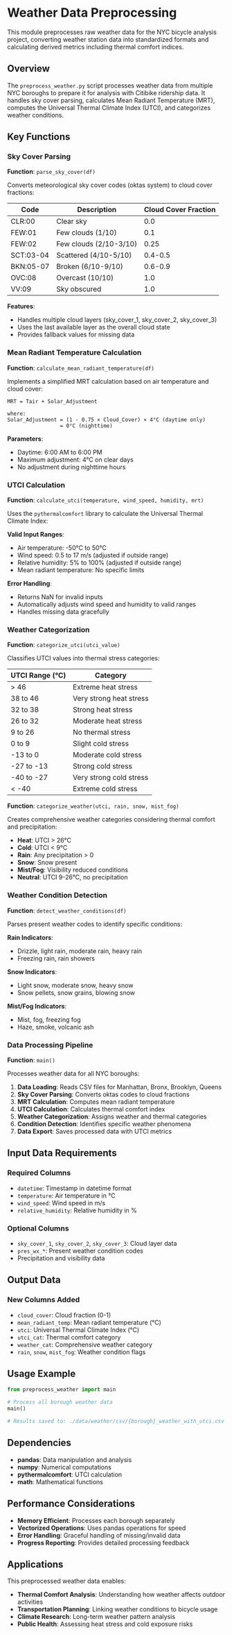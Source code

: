 # Weather Data Preprocessing

This module preprocesses raw weather data for the NYC bicycle analysis project, converting weather station data into standardized formats and calculating derived metrics including thermal comfort indices.

## Overview

The `preprocess_weather.py` script processes weather data from multiple NYC boroughs to prepare it for analysis with Citibike ridership data. It handles sky cover parsing, calculates Mean Radiant Temperature (MRT), computes the Universal Thermal Climate Index (UTCI), and categorizes weather conditions.

## Key Functions

### Sky Cover Parsing

**Function**: `parse_sky_cover(df)`

Converts meteorological sky cover codes (oktas system) to cloud cover fractions:

| Code | Description | Cloud Cover Fraction |
|------|-------------|---------------------|
| CLR:00 | Clear sky | 0.0 |
| FEW:01 | Few clouds (1/10) | 0.1 |
| FEW:02 | Few clouds (2/10-3/10) | 0.25 |
| SCT:03-04 | Scattered (4/10-5/10) | 0.4-0.5 |
| BKN:05-07 | Broken (6/10-9/10) | 0.6-0.9 |
| OVC:08 | Overcast (10/10) | 1.0 |
| VV:09 | Sky obscured | 1.0 |

**Features**:
- Handles multiple cloud layers (sky_cover_1, sky_cover_2, sky_cover_3)
- Uses the last available layer as the overall cloud state
- Provides fallback values for missing data

### Mean Radiant Temperature Calculation

**Function**: `calculate_mean_radiant_temperature(df)`

Implements a simplified MRT calculation based on air temperature and cloud cover:

```
MRT = Tair + Solar_Adjustment

where:
Solar_Adjustment = (1 - 0.75 × Cloud_Cover) × 4°C (daytime only)
                 = 0°C (nighttime)
```

**Parameters**:
- Daytime: 6:00 AM to 6:00 PM
- Maximum adjustment: 4°C on clear days
- No adjustment during nighttime hours

### UTCI Calculation

**Function**: `calculate_utci(temperature, wind_speed, humidity, mrt)`

Uses the `pythermalcomfort` library to calculate the Universal Thermal Climate Index:

**Valid Input Ranges**:
- Air temperature: -50°C to 50°C
- Wind speed: 0.5 to 17 m/s (adjusted if outside range)
- Relative humidity: 5% to 100% (adjusted if outside range)
- Mean radiant temperature: No specific limits

**Error Handling**:
- Returns NaN for invalid inputs
- Automatically adjusts wind speed and humidity to valid ranges
- Handles missing data gracefully

### Weather Categorization

**Function**: `categorize_utci(utci_value)`

Classifies UTCI values into thermal stress categories:

| UTCI Range (°C) | Category |
|-----------------|----------|
| > 46 | Extreme heat stress |
| 38 to 46 | Very strong heat stress |
| 32 to 38 | Strong heat stress |
| 26 to 32 | Moderate heat stress |
| 9 to 26 | No thermal stress |
| 0 to 9 | Slight cold stress |
| -13 to 0 | Moderate cold stress |
| -27 to -13 | Strong cold stress |
| -40 to -27 | Very strong cold stress |
| < -40 | Extreme cold stress |

**Function**: `categorize_weather(utci, rain, snow, mist_fog)`

Creates comprehensive weather categories considering thermal comfort and precipitation:

- **Heat**: UTCI > 26°C
- **Cold**: UTCI < 9°C  
- **Rain**: Any precipitation > 0
- **Snow**: Snow present
- **Mist/Fog**: Visibility reduced conditions
- **Neutral**: UTCI 9-26°C, no precipitation

### Weather Condition Detection

**Function**: `detect_weather_conditions(df)`

Parses present weather codes to identify specific conditions:

**Rain Indicators**: 
- Drizzle, light rain, moderate rain, heavy rain
- Freezing rain, rain showers

**Snow Indicators**:
- Light snow, moderate snow, heavy snow
- Snow pellets, snow grains, blowing snow

**Mist/Fog Indicators**:
- Mist, fog, freezing fog
- Haze, smoke, volcanic ash

### Data Processing Pipeline

**Function**: `main()`

Processes weather data for all NYC boroughs:

1. **Data Loading**: Reads CSV files for Manhattan, Bronx, Brooklyn, Queens
2. **Sky Cover Parsing**: Converts oktas codes to cloud fractions
3. **MRT Calculation**: Computes mean radiant temperature
4. **UTCI Calculation**: Calculates thermal comfort index
5. **Weather Categorization**: Assigns weather and thermal categories
6. **Condition Detection**: Identifies specific weather phenomena
7. **Data Export**: Saves processed data with UTCI metrics

## Input Data Requirements

### Required Columns
- `datetime`: Timestamp in datetime format
- `temperature`: Air temperature in °C
- `wind_speed`: Wind speed in m/s
- `relative_humidity`: Relative humidity in %

### Optional Columns
- `sky_cover_1`, `sky_cover_2`, `sky_cover_3`: Cloud layer data
- `pres_wx_*`: Present weather condition codes
- Precipitation and visibility data

## Output Data

### New Columns Added
- `cloud_cover`: Cloud fraction (0-1)
- `mean_radiant_temp`: Mean radiant temperature (°C)
- `utci`: Universal Thermal Climate Index (°C)
- `utci_cat`: Thermal comfort category
- `weather_cat`: Comprehensive weather category
- `rain`, `snow`, `mist_fog`: Weather condition flags

## Usage Example

```python
from preprocess_weather import main

# Process all borough weather data
main()

# Results saved to: ./data/weather/csv/{borough}_weather_with_utci.csv
```

## Dependencies

- **pandas**: Data manipulation and analysis
- **numpy**: Numerical computations
- **pythermalcomfort**: UTCI calculation
- **math**: Mathematical functions

## Performance Considerations

- **Memory Efficient**: Processes each borough separately
- **Vectorized Operations**: Uses pandas operations for speed
- **Error Handling**: Graceful handling of missing/invalid data
- **Progress Reporting**: Provides detailed processing feedback

## Applications

This preprocessed weather data enables:
- **Thermal Comfort Analysis**: Understanding how weather affects outdoor activities
- **Transportation Planning**: Linking weather conditions to bicycle usage
- **Climate Research**: Long-term weather pattern analysis
- **Public Health**: Assessing heat stress and cold exposure risks 